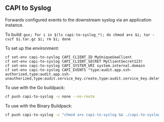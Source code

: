 ## CAPI to Syslog

Forwards configured events to the downstream syslog via an application instance.

To build: `gox; for i in $(ls capi-to-syslog_*); do chmod a+x $i; tar -cvzf $i.tar.gz $i; rm $i; done`

To set up the environment:
```
cf set-env capi-to-syslog CAPI_CLIENT_ID MyUniqueUaaClient
cf set-env capi-to-syslog CAPI_CLIENT_SECRET MyClientSecret123!
cf set-env capi-to-syslog CAPI_SYSTEM_URI system.internal.domain
cf set-env capi-to-syslog CAPI_EVENTS "type:audit.app.ssh-authorized,type:audit.app.ssh-unauthorized,type:audit.service_key.create,type:audit.service_key.delete,type:audit.space.create,type:audit.app.create,type:audit.app.update"
```

To use with the Go buildpack:
```bash
cf push capi-to-syslog -u none --no-route
```

To use with the Binary Buildpack:
```bash
cf push capi-to-syslog -c "chmod a+x capi-to-syslog && ./capi-to-syslog" --no-route -u none
```

